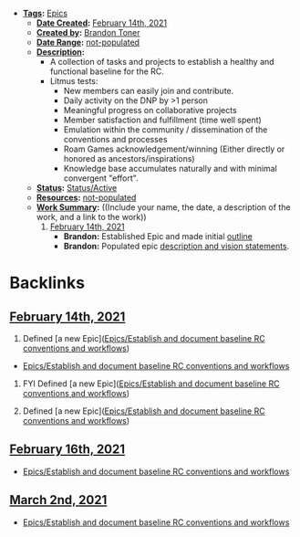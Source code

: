 - **[Tags](<../Tags.md>):** [Epics](<../Epics.md>)
    - **[Date Created](<../Date Created.md>):** [February 14th, 2021](<../February 14th, 2021.md>)
    - **[Created by](<../Created by.md>):** [Brandon Toner](<../Brandon Toner.md>)
    - **[Date Range](<../Date Range.md>):** [not-populated](<../not-populated.md>)
    - **[Description](<../Description.md>):** 
        - A collection of tasks and projects to establish a healthy and functional baseline for the RC.
        - Litmus tests: 
            - New members can easily join and contribute.
            - Daily activity on the DNP by >1 person
            - Meaningful progress on collaborative projects
            - Member satisfaction and fulfillment (time well spent)
            - Emulation within the community / dissemination of the conventions and processes
            - Roam Games acknowledgement/winning (Either directly or honored as ancestors/inspirations)
            - Knowledge base accumulates naturally and with minimal convergent "effort".
    - **[Status](<../Status.md>):** [Status/Active](<../Status/Active.md>)
    - **[Resources](<../Resources.md>):** [not-populated](<../not-populated.md>)
    - **[Work Summary](<../Work Summary.md>):**  ((Include your name, the date, a description of the work, and a link to the work))
        1. [February 14th, 2021](<../February 14th, 2021.md>)
            - **Brandon:** Established Epic and made initial [outline](((48PY0Vlnm)))
            - **Brandon:** Populated epic [description and vision statements](((owNcyPWbT))).

# Backlinks
## [February 14th, 2021](<February 14th, 2021.md>)
1. Defined [a new Epic]([Epics/Establish and document baseline RC conventions and workflows](<../Epics/Establish and document baseline RC conventions and workflows.md>))

- [Epics/Establish and document baseline RC conventions and workflows](<../Epics/Establish and document baseline RC conventions and workflows.md>)

1. FYI Defined [a new Epic]([Epics/Establish and document baseline RC conventions and workflows](<../Epics/Establish and document baseline RC conventions and workflows.md>))

3. Defined [a new Epic]([Epics/Establish and document baseline RC conventions and workflows](<../Epics/Establish and document baseline RC conventions and workflows.md>))

## [February 16th, 2021](<February 16th, 2021.md>)
- [Epics/Establish and document baseline RC conventions and workflows](<../Epics/Establish and document baseline RC conventions and workflows.md>)

## [March 2nd, 2021](<March 2nd, 2021.md>)
- [Epics/Establish and document baseline RC conventions and workflows](<../Epics/Establish and document baseline RC conventions and workflows.md>)

